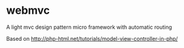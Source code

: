 # webmvc
A light mvc design pattern micro framework with automatic routing

Based on http://php-html.net/tutorials/model-view-controller-in-php/
